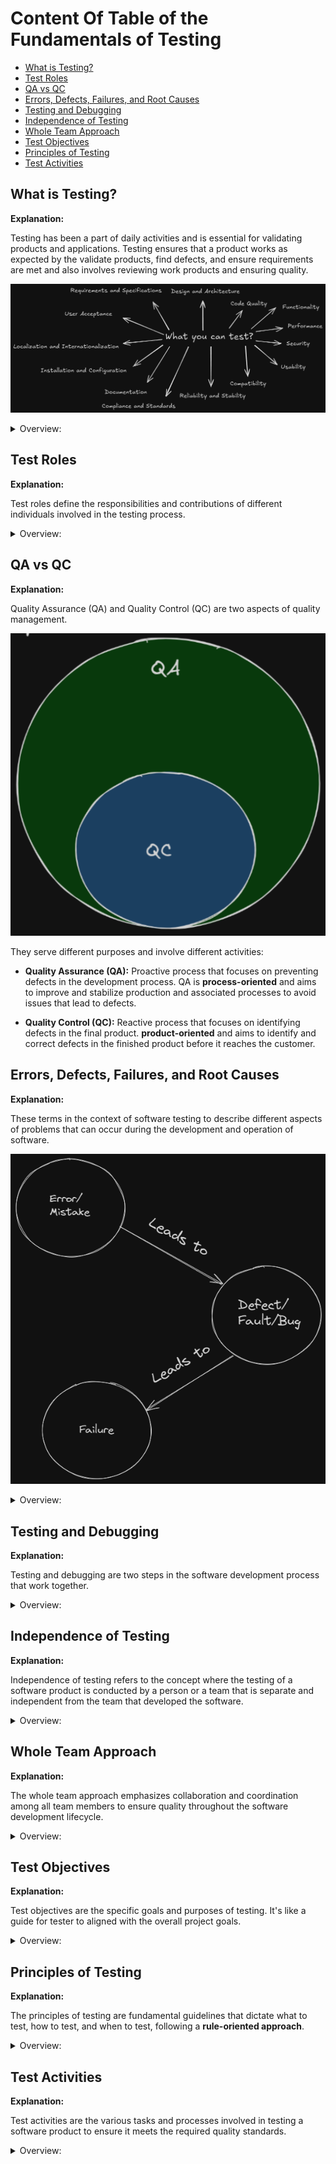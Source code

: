 <!-- markdownlint-disable MD033 -->
# Content Of Table of the Fundamentals of Testing

- [What is Testing?](#what-is-testing)
- [Test Roles](#test-roles)
- [QA vs QC](#qa-vs-qc)
- [Errors, Defects, Failures, and Root Causes](#errors-defects-failures-and-root-causes)
- [Testing and Debugging](#testing-and-debugging)
- [Independence of Testing](#independence-of-testing)
- [Whole Team Approach](#whole-team-approach)
- [Test Objectives](#test-objectives)
- [Principles of Testing](#principles-of-testing)
- [Test Activities](#test-activities)

## What is Testing?

**Explanation:**

Testing has been a part of daily activities and is essential for validating products and applications. Testing ensures that a product works as expected by the validate products, find defects, and ensure requirements are met and also involves reviewing work products and ensuring quality.

![alt text](./images/whatcanwetest.png)

<details>
    <summary>Overview:</summary>

1. **Product-Oriented Approach:**
    - Features and quality of the final product.
    - The product meets user needs and expectations.

2. **Process-Oriented Approach:**
    - Processes and methodologies used to develop the product.
    - Efficient and standardized development processes.

3. **User-Oriented Approach:**
    - Involvement of end-users in the development process.
    - The product is user-friendly and meets actual user needs.

4. **Time-Oriented Approach:**
    - Speed of development.
    - Rapid delivery to meet tight deadlines or market demands.

5. **Rules-Oriented Approach:**
    - Compliance with specific rules, regulations, and standards.
    - The product and process meet legal and regulatory requirements.

6. **Scenario-Oriented Approach:**
    - The product is tested and validated based on practical use cases and user interactions.
    - Considering how users will interact with the product in various scenarios.

</details>

## Test Roles

**Explanation:**

Test roles define the responsibilities and contributions of different individuals involved in the testing process.

<details>
    <summary>Overview:</summary>

1. **Test Management:** Responsibility for the test process, team adn focus on Test planning, monitoring and control, and test completion.

2. **Test Engineer:** Responsibility Technical aspects of testing. and focus on Test analysis, design, implementation, and execution.

3. **Role Flexibility:** In small organizations One person can take on both test management and test engineer roles. and in other organizational responsibilities may vary based on project context, skills, structure of the companie.

</details>

## QA vs QC

**Explanation:**

Quality Assurance (QA) and Quality Control (QC) are two aspects of quality management.

![QAvsQC](./images/qavsqc.png)

They serve different purposes and involve different activities:

- **Quality Assurance (QA):** Proactive process that focuses on preventing defects in the development process. QA is **process-oriented** and aims to improve and stabilize production and associated processes to avoid issues that lead to defects.

- **Quality Control (QC):** Reactive process that focuses on identifying defects in the final product. **product-oriented** and aims to identify and correct defects in the finished product before it reaches the customer.

## Errors, Defects, Failures, and Root Causes

**Explanation:**

These terms in the context of software testing to describe different aspects of problems that can occur during the development and operation of software.

![alt text](./images/errors_defects_failures_root_cause.png)

<details>
    <summary>Overview:</summary>

1. **Error:** An error, also known as a mistake, is a human action or decision that produces an incorrect or unexpected result.

2. **Defect:** A defect, also known as a bug, is a flaw in the system. It's the result of an error made by the creators of the app.

3. **Failure:** A failure is the result of defect during execution of the software.

4. **Root Cause:** The root cause is the deepest underlying cause of a defect or a failure.

</details>

## Testing and Debugging

**Explanation:**

Testing and debugging are two steps in the software development process that work together.

<details>
    <summary>Overview:</summary>

1. **Testing:** Process of executing a program or system with the intent of finding errors. The goal of testing is to ensure that the software behaves as expected and meets its requirements.

2. **Debugging:** Once an error has been identified through testing, debugging is the process of finding the exact location and cause of that error in the code.

</details>

## Independence of Testing

**Explanation:**

Independence of testing refers to the concept where the testing of a software product is conducted by a person or a team that is separate and independent from the team that developed the software.

<details>
    <summary>Overview:</summary>

1. **Objectivity:** Independent testing provides an objective view of the software, which helps in identifying defects that might be overlooked by the development team due to familiarity with the code.

2. **Bias Reduction:** Since the testing team is separate from the development team, it reduces the risk of bias and ensures a more thorough and impartial testing process.

3. **Specialized skills:** Independent testers often have specialized skills in testing methodologies and tools, which can contribute to a more effective testing process.

4. **Accountability:** Having a separate testing team holds the development team accountable for the quality of their work, as any defects found can be traced back to the development process.

5. **Degrees of Independence:**

    - Work products tested by their author (no independent tester).
    - Tested by the author's code from the same team.
    - Tested by testers from outside the author's team but within the same organization.
    - Tested by testers from outside the organization (outsourced testing).

</details>

## Whole Team Approach

**Explanation:**

The whole team approach emphasizes collaboration and coordination among all team members to ensure quality throughout the software development lifecycle.

<details>
    <summary>Overview:</summary>

1. **Collaboration:** Emphasizes the importance of collaboration and coordination among all team members (developers, testers, business representatives).

2. **Suitable:** Whole team approach may not always be appropriate, especially in safety-critical situations where test independence is needed.

</details>

## Test Objectives

**Explanation:**

Test objectives are the specific goals and purposes of testing. It's like a guide
for tester to aligned with the overall project goals.

<details>
    <summary>Overview:</summary>

1. **Evaluating Work Products:** This involves requirements, user stories, designs documents, and code to identify defects early in the development process.

2. **Triggering Failures and Finding Defects:** One of the primary objectives of testing is to find defects in the system under test.

3. **Ensuring Required Coverage:** Test objectives often include achieving a certain level of coverage, which could be in terms of requirements, risk, functionality, code.

4. **Reducing Risk of Inadequate Software Quality:** Testing helps in reducing the risk by prevent major failure in the production environment.

5. **Verifying Requirements Fulfillment:** Confirm that the software meets the specified requirements and user needs.

6. **Regulatory Compliance:** In certain domains(areas), complying with regulatory requirements is a key test objective.

7. **Providing Information to Stakeholders:** Communicate the test results, progress, and any identified issues to stakeholders.

8. **Building Confidence in Product Quality:** Testing helps Increase quality of the software that it has been thoroughly tested and meets the required standards.

9. **Validating Completeness and Functionality:** Ensure that the software is complete and functions works correctly.

</details>

## Principles of Testing

**Explanation:**

The principles of testing are fundamental guidelines that dictate what to test, how to test, and when to test, following a **rule-oriented approach**.

<details>
    <summary>Overview:</summary>

1. **Testing shows presence of defects:** Testing can show that defects are present, but cannot prove that there are no defects. Testing reduces the probability of undiscovered defects remaining in the software but, even if no defects are found, it is not a proof of correctness.

2. **Exhaustive testing is impossible:** It's not possible to test all combinations of inputs, scenarios, and paths in the software. Instead, risk analysis, priorities, and techniques like boundary value analysis and equivalence partitioning are used to focus the testing effort.

3. **Early testing:** To find defects early, testing activities should start as early as possible in the software development lifecycle and should be focused on defined objectives.

    ![alt text](./images/earlyTesting.png)

4. **Defect clustering:** A small number of modules usually contain most of the defects discovered during pre-release testing, or are responsible for most of the operational failures. This is also known as the **Pareto principle**, also known as the 80-20 rule, which states that approximately 80% of the issues occur due to 20% of the modules.

5. **Pesticide paradox:** If the same tests are repeated over and over again, eventually they will no longer find new bugs. To overcome this, the test cases need to be regularly reviewed and revised, and new and different tests need to be written to exercise different parts of the software or system.

6. **Testing is context dependent:** Testing is done differently in different contexts. For example, Android application software is tested differently from an e-commerce site.

7. **Absence-of-errors fallacy:** If the system does not fulfill the users' needs and expectations, finding and fixing defects does not necessarily improve the system. A system that is 100% bug-free is not necessarily useful to the user.

</details>

## Test Activities

**Explanation:**

Test activities are the various tasks and processes involved in testing a software product to ensure it meets the required quality standards.

<details>
    <summary>Overview:</summary>

1. **Test Planning:** The phase where the testing lifecycle begins. This involves defining the test objectives. Depending on the context.

    - **Activities:**

        - Define goals and objectives of testing.
        - Determine the overall approach, timelines, resources, and tools.
        - Define entry and exit criteria.
        - Plan for monitoring and control.

    - **Deliverables:**

        - Test Plan
        - Test Schedule
        - Risk Register
        - Entry and Exit Criteria

2. **Test Monitoring and Control:** This involves the ongoing checking of all test activities and the comparison of actual progress against the plan.

    - **Activities:**

        - Monitor test progress.
        - Compare actual progress against the plan.
        - Document control directives(guidelines, policies, or instructions).
        - Update risk information.

    - **Deliverables:**

        - Test Progress Report
        - Control Directives
        - Updated Risk Information

3. **Test Analysis:** Analyzing the test basis to derive test cases.

    - **Activities:**

        - Identify testable features.
        - Define and prioritize test conditions (test scenarios).
        - Evaluate test basis and test objects to identify defects.
        - Use test techniques to identify test conditions.

    - **Deliverables:**

        - Prioritized Test Conditions

4. **Test Design:** It's involves test cases identifying other test artifacts.

    - **Activities:**

        - Write test cases and testware (test data, configurations).
        - Identify coverage items.
        - Define test data requirements, environment, and tools.

    - **Deliverables:**

        - Prioritized Test Cases
        - Test Charters
        - Test Data Requirements
        - Test Environment Requirements

5. **Test Implementation:** Preparing for test execution.

    - **Activities:**

        - Define test procedures and automation scripts.
        - Create test suites (collection of test cases).
        - Prioritize test procedures.
        - Set up and verify the test environment.

    - **Deliverables:**

        - Test Procedures
        - Automated Test Scripts
        - Test Suites
        - Test Data
        - Execution Schedule

6. **Test Execution:** Executing the test cases.

    - **Activities:**

        - Execute test cases and compare actual vs. expected results.
        - Report defects and track them for closure.
        - Perform retesting and regression testing.
        - Debugging and root cause analysis.

    - **Deliverables:**

        - Test Logs.
        - Defect Reports.

7. **Test Completion:** Test completion is the last step in the software testing life cycle, where we finalize all testing activities and document the results.

    - **Activities:**

        - Evaluate exit criteria.
        - Hand over the product to the business.
        - Document and archive test artifacts.
        - Gather lessons learned.
        - Prepare and share the test summary report.

    - **Deliverables:**

        - Test Completion Report
        - Action Items for Improvement
        - Documented Lessons Learned
        - Change Requests

</details>
